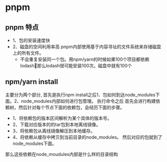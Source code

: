 # pnpm

## pnpm 特点

- 1、包的安装速度快
- 2、磁盘的空间利用率高
  pnpm内部使用基于内容寻址的文件系统来存储磁盘上的所有文件。
  + 不会重复安装同一个包。用npm/yarn的时候如果100个项目都依赖lodash那么lodash很可能安装100次。磁盘中就有100个

## npm/yarn install

主要分为两个部分, 首先是执行npm install之后1、包如何到达node_modules下面。2、node_modules内部如何进行包管理。
执行命令之后 首先会进行构建依赖树，然后针对每个节点下面的依赖包，会经历下面的步骤。

- 1、将依赖包的版本区间解析为某个具体的版本号。
- 2、下载对应版本的的tar包到本地离线镜像。
- 3、将依赖包从离线镜像解压到本地缓存。
- 4、将依赖从缓存中拷贝到当前目录的node_modules。
然后对应的包就到了node_modules下面。

那么这些依赖在node_moudules内部是什么样的目录结构
